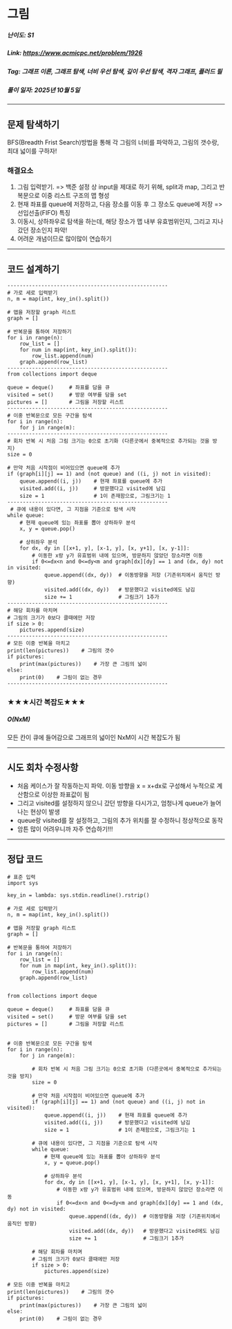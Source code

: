 # 그림
##### 난이도: ***S1***
##### Link: https://www.acmicpc.net/problem/1926
##### Tag:  그래프 이론, 그래프 탐색, 너비 우선 탐색, 깊이 우선 탐색, 격자 그래프, 플러드 필
##### 풀이 일자: 2025년 10월 5일
***
## 문제 탐색하기
BFS(Breadth Frist Search)방법을 통해 각 그림의 너비를 파악하고, 그림의 갯수랑, 최대 넓이를 구하자!

### 해결요소
1. 그림 입력받기. => 백준 설정 상 input을 제대로 하기 위해, split과 map, 그리고 반복문으로 이중 리스트 구조의 맵 형성
2. 현재 좌표를 queue에 저장하고, 다음 장소를 이동 후 그 장소도 queue에 저장 => 선입선출(FIFO) 특징
3. 이동시, 상하좌우로 탐색을 하는데, 해당 장소가 맵 내부 유효범위인지, 그리고 지나갔던 장소인지 파악!
4. 어려운 개념이므로 많이많이 연습하기

***
## 코드 설계하기
```
----------------------------------------------------
# 가로 세로 입력받기
n, m = map(int, key_in().split())

# 맵을 저장할 graph 리스트
graph = []

# 반복문을 통하여 저장하기
for i in range(n):
    row_list = []
    for num in map(int, key_in().split()):
        row_list.append(num)
    graph.append(row_list)
----------------------------------------------------
from collections import deque

queue = deque()     # 좌표를 담을 큐
visited = set()     # 방문 여부를 담을 set
pictures = []       # 그림을 저장할 리스트
----------------------------------------------------
# 이중 반복문으로 모든 구간을 탐색
for i in range(n):
    for j in range(m):
----------------------------------------------------
# 회차 반복 시 처음 그림 크기는 0으로 초기화 (다른곳에서 중복적으로 추가되는 것을 방지)
size = 0

# 만약 처음 시작점이 비어있으면 queue에 추가
if (graph[i][j] == 1) and (not queue) and ((i, j) not in visited):
    queue.append((i, j))    # 현재 좌표를 queue에 추가
    visited.add((i, j))     # 방문했다고 visited에 남김
    size = 1                # 1이 존재함으로, 그림크기는 1
----------------------------------------------------
 # 큐에 내용이 있다면, 그 지점을 기준으로 탐색 시작
while queue:
    # 현재 queue에 있는 좌표를 뽑아 상하좌우 분석
    x, y = queue.pop()

    # 상하좌우 분석
    for dx, dy in [[x+1, y], [x-1, y], [x, y+1], [x, y-1]]:
        # 이동한 x랑 y가 유효범위 내에 있으며, 방문하지 않았던 장소라면 이동
        if 0<=dx<n and 0<=dy<m and graph[dx][dy] == 1 and (dx, dy) not in visited:
            queue.append((dx, dy))  # 이동방향을 저장 (기존위치에서 움직인 방향)
            visited.add((dx, dy))   # 방문했다고 visited에도 남김
            size += 1               # 그림크기 1추가
----------------------------------------------------
# 해당 회차를 마치며
# 그림의 크기가 0보다 클때에만 저장
if size > 0:
    pictures.append(size)
----------------------------------------------------
# 모든 이중 반복을 마치고
print(len(pictures))    # 그림의 갯수
if pictures:
    print(max(pictures))    # 가장 큰 그림의 넓이
else:
    print(0)    # 그림이 없는 경우
----------------------------------------------------
```
### ★★★시간 복잡도★★★
##### O(NxM)
모든 칸이 큐에 들어감으로 그래프의 넓이인 NxM이 시간 복잡도가 됨

***
## 시도 회차 수정사항
- 처음 케이스가 잘 작동하는지 파악. 이동 방향을 x = x+dx로 구성해서 누적으로 계산함으로 이상한 좌표값이 됨
- 그리고 visited를 설정하지 않으니 갔던 방향을 다시가고, 엄청나게 queue가 늘어나는 현상이 발생
- queue랑 visited를 잘 설정하고, 그림의 추가 위치를 잘 수정하니 정상적으로 동작
- 암튼 많이 어려우니까 자주 연습하기!!!

***
## 정답 코드
```
# 표준 입력
import sys

key_in = lambda: sys.stdin.readline().rstrip()

# 가로 세로 입력받기
n, m = map(int, key_in().split())

# 맵을 저장할 graph 리스트
graph = []

# 반복문을 통하여 저장하기
for i in range(n):
    row_list = []
    for num in map(int, key_in().split()):
        row_list.append(num)
    graph.append(row_list)


from collections import deque

queue = deque()     # 좌표를 담을 큐
visited = set()     # 방문 여부를 담을 set
pictures = []       # 그림을 저장할 리스트


# 이중 반복문으로 모든 구간을 탐색
for i in range(n):
    for j in range(m):
        
        # 회차 반복 시 처음 그림 크기는 0으로 초기화 (다른곳에서 중복적으로 추가되는 것을 방지)
        size = 0

        # 만약 처음 시작점이 비어있으면 queue에 추가
        if (graph[i][j] == 1) and (not queue) and ((i, j) not in visited):
            queue.append((i, j))    # 현재 좌표를 queue에 추가
            visited.add((i, j))     # 방문했다고 visited에 남김
            size = 1                # 1이 존재함으로, 그림크기는 1

        # 큐에 내용이 있다면, 그 지점을 기준으로 탐색 시작
        while queue:
            # 현재 queue에 있는 좌표를 뽑아 상하좌우 분석
            x, y = queue.pop()

            # 상하좌우 분석
            for dx, dy in [[x+1, y], [x-1, y], [x, y+1], [x, y-1]]:
                # 이동한 x랑 y가 유효범위 내에 있으며, 방문하지 않았던 장소라면 이동
                if 0<=dx<n and 0<=dy<m and graph[dx][dy] == 1 and (dx, dy) not in visited:
                    queue.append((dx, dy))  # 이동방향을 저장 (기존위치에서 움직인 방향)
                    visited.add((dx, dy))   # 방문했다고 visited에도 남김
                    size += 1               # 그림크기 1추가

        # 해당 회차를 마치며
        # 그림의 크기가 0보다 클때에만 저장
        if size > 0:
            pictures.append(size)

# 모든 이중 반복을 마치고
print(len(pictures))    # 그림의 갯수
if pictures:
    print(max(pictures))    # 가장 큰 그림의 넓이
else:
    print(0)    # 그림이 없는 경우

```
